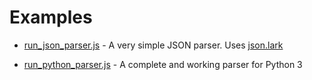 # Examples

- [run_json_parser.js](run_json_parser.js) - A very simple JSON parser. Uses [json.lark](json.lark)

- [run_python_parser.js](run_python_parser.js) - A complete and working parser for Python 3